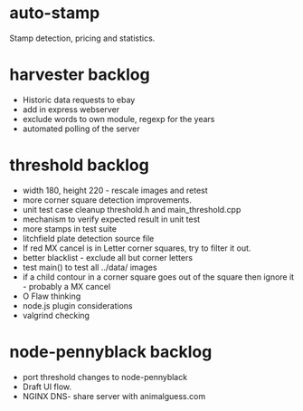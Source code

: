 auto-stamp
==========
Stamp detection, pricing and statistics.

harvester backlog
=================
- Historic data requests to ebay
- add in express webserver
- exclude words to own module, regexp for the years
- automated polling of the server

threshold backlog
====================
- width 180, height 220 - rescale images and retest
- more corner square detection improvements.
- unit test case cleanup threshold.h and main_threshold.cpp
- mechanism to verify expected result in unit test
- more stamps in test suite
- litchfield plate detection source file
- If red MX cancel is in Letter corner squares, try to filter it out.
- better blacklist - exclude all but corner letters
- test main() to test all ../data/ images
- if a child contour in a corner square goes out of the square then ignore it - probably a MX cancel
- O Flaw thinking
- node.js plugin considerations
- valgrind checking

node-pennyblack backlog
=======================
- port threshold changes to node-pennyblack
- Draft UI flow.
- NGINX DNS- share server with animalguess.com

